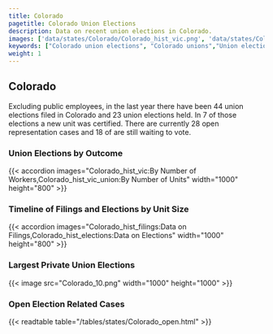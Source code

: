 ```yaml
---
title: Colorado
pagetitle: Colorado Union Elections
description: Data on recent union elections in Colorado.
images: ['data/states/Colorado/Colorado_hist_vic.png', 'data/states/Colorado/Colorado_hist_size.png', 'data/states/Colorado/Colorado_10.png']
keywords: ["Colorado union elections", "Colorado unions","Union elections"]
weight: 1
---
```

##  Colorado

Excluding public employees, in the last year there have been 44 union elections filed in Colorado and 23 union elections held. In 7 of those elections a new unit was certified. There are currently 28 open representation cases and 18 of are still waiting to vote.

### Union Elections by Outcome
{{< accordion images="Colorado_hist_vic:By Number of Workers,Colorado_hist_vic_union:By Number of Units" width="1000" height="800" >}}

### Timeline of Filings and Elections by Unit Size
{{< accordion images="Colorado_hist_filings:Data on Filings,Colorado_hist_elections:Data on Elections" width="1000" height="800" >}}

### Largest Private Union Elections
{{< image src="Colorado_10.png" width="1000" height="1000"  >}}

### Open Election Related Cases
{{< readtable table="/tables/states/Colorado_open.html" >}}


